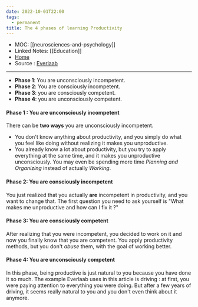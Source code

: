 ```yaml
---
date: 2022-10-01T22:00
tags:
  - permanent
title: The 4 phases of learning Productivity
---
```

- MOC: [[neurosciences-and-psychology]]
- Linked Notes: [[Education]]
- [Home](https://misudashi.ga/)
- Source : [Everlaab](https://everlaab.com/4-phases-dapprentissage-inevitables-pour-devenir-une-bete-de-productivite/)
---------- 
- **Phase 1**: You are unconsciously incompetent.  
- **Phase 2**: You are consciously incompetent.  
- **Phase 3**: you are consciously competent.
- **Phase 4**: you are unconsciously competent.

#### Phase 1 : You are unconsciously incompetent

There can be **two ways** you are unconsciously incompetent.

- You don't know anything about productivity, and you simply do what you feel like doing without realizing it makes you unproductive.
- You already know a lot about productivity, but you try to apply everything at the same time, and it makes you unproductive unconsciously. You may even be spending more time *Planning and Organizing* instead of actually *Working*.

#### Phase 2: You are consciously incompetent

You just realized that you actually **are** incompetent in productivity, and you want to change that. The first question you need to ask yourself is "What makes me unproductive and how can I fix it ?"

#### Phase 3: You are consciously competent

After realizing that you were incompetent, you decided to work on it and now you finally know that you are competent. You apply productivity methods, but you don't *abuse* them, with the goal of working better.

#### Phase 4: You are unconsciously competent

In this phase, being productive is just natural to you because you have done it so much. The example Everlaab uses in this article is driving : at first, you were paying attention to everything you were doing. But after a few years of driving, it seems really natural to you and you don't even think about it anymore.